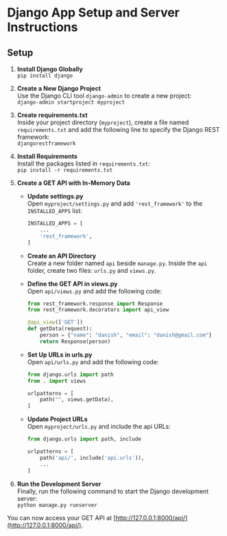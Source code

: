 # Django App Setup and Server Instructions

## Setup

1. **Install Django Globally**  
   `pip install django`

2. **Create a New Django Project**  
   Use the Django CLI tool `django-admin` to create a new project:  
   `django-admin startproject myproject`

3. **Create requirements.txt**  
   Inside your project directory (`myproject`), create a file named `requirements.txt` and add the following line to specify the Django REST framework:  
   `djangorestframework`

4. **Install Requirements**  
   Install the packages listed in `requirements.txt`:  
   `pip install -r requirements.txt`

5. **Create a GET API with In-Memory Data**

   - **Update settings.py**  
     Open `myproject/settings.py` and add `'rest_framework'` to the `INSTALLED_APPS` list:  
     ```python
     INSTALLED_APPS = [
         ...
         'rest_framework',
     ]
     ```

   - **Create an API Directory**  
     Create a new folder named `api` beside `manage.py`. Inside the `api` folder, create two files: `urls.py` and `views.py`.

   - **Define the GET API in views.py**  
     Open `api/views.py` and add the following code:  
     ```python
     from rest_framework.response import Response
     from rest_framework.decorators import api_view

     @api_view(['GET'])
     def getData(request):
         person = {"name": "danish", "email": "danish@gmail.com"}
         return Response(person)
     ```

   - **Set Up URLs in urls.py**  
     Open `api/urls.py` and add the following code:  
     ```python
     from django.urls import path
     from . import views

     urlpatterns = [
         path("", views.getData),
     ]
     ```

   - **Update Project URLs**  
     Open `myproject/urls.py` and include the api URLs:  
     ```python
     from django.urls import path, include

     urlpatterns = [
         path('api/', include('api.urls')),
         ...
     ]
     ```

6. **Run the Development Server**  
   Finally, run the following command to start the Django development server:  
   `python manage.py runserver`

You can now access your GET API at [http://127.0.0.1:8000/api/](http://127.0.0.1:8000/api/).
